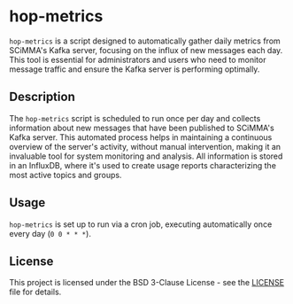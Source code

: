 # hop-metrics

`hop-metrics` is a script designed to automatically gather daily metrics from SCiMMA's Kafka server, focusing on the influx of new messages each day. This tool is essential for administrators and users who need to monitor message traffic and ensure the Kafka server is performing optimally.

## Description

The `hop-metrics` script is scheduled to run once per day and collects information about new messages that have been published to SCiMMA's Kafka server. This automated process helps in maintaining a continuous overview of the server's activity, without manual intervention, making it an invaluable tool for system monitoring and analysis. All information is stored in an InfluxDB, where it's used to create usage reports characterizing the most active topics and groups.

## Usage

`hop-metrics` is set up to run via a cron job, executing automatically once every day (`0 0 * * *`).

## License

This project is licensed under the BSD 3-Clause License - see the [LICENSE](LICENSE) file for details.

